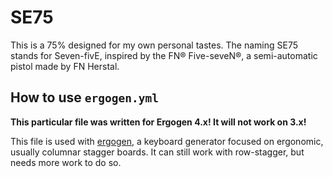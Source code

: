 # SE75

This is a 75% designed for my own personal tastes. The naming SE75 stands for Seven-fivE, inspired by the FN® Five-seveN®, a semi-automatic pistol made by FN Herstal.

## How to use `ergogen.yml`

**This particular file was written for Ergogen 4.x! It will not work on 3.x!**

This file is used with [ergogen](https://github.com/ergogen/ergogen), a keyboard generator focused on ergonomic, usually columnar stagger boards. It can still work with row-stagger, but needs more work to do so.

